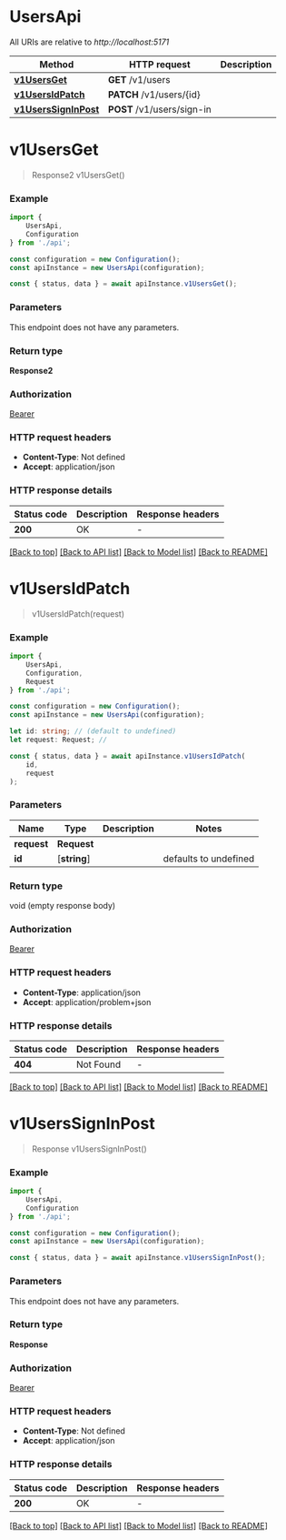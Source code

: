 # UsersApi

All URIs are relative to *http://localhost:5171*

|Method | HTTP request | Description|
|------------- | ------------- | -------------|
|[**v1UsersGet**](#v1usersget) | **GET** /v1/users | |
|[**v1UsersIdPatch**](#v1usersidpatch) | **PATCH** /v1/users/{id} | |
|[**v1UsersSignInPost**](#v1userssigninpost) | **POST** /v1/users/sign-in | |

# **v1UsersGet**
> Response2 v1UsersGet()


### Example

```typescript
import {
    UsersApi,
    Configuration
} from './api';

const configuration = new Configuration();
const apiInstance = new UsersApi(configuration);

const { status, data } = await apiInstance.v1UsersGet();
```

### Parameters
This endpoint does not have any parameters.


### Return type

**Response2**

### Authorization

[Bearer](../README.md#Bearer)

### HTTP request headers

 - **Content-Type**: Not defined
 - **Accept**: application/json


### HTTP response details
| Status code | Description | Response headers |
|-------------|-------------|------------------|
|**200** | OK |  -  |

[[Back to top]](#) [[Back to API list]](../README.md#documentation-for-api-endpoints) [[Back to Model list]](../README.md#documentation-for-models) [[Back to README]](../README.md)

# **v1UsersIdPatch**
> v1UsersIdPatch(request)


### Example

```typescript
import {
    UsersApi,
    Configuration,
    Request
} from './api';

const configuration = new Configuration();
const apiInstance = new UsersApi(configuration);

let id: string; // (default to undefined)
let request: Request; //

const { status, data } = await apiInstance.v1UsersIdPatch(
    id,
    request
);
```

### Parameters

|Name | Type | Description  | Notes|
|------------- | ------------- | ------------- | -------------|
| **request** | **Request**|  | |
| **id** | [**string**] |  | defaults to undefined|


### Return type

void (empty response body)

### Authorization

[Bearer](../README.md#Bearer)

### HTTP request headers

 - **Content-Type**: application/json
 - **Accept**: application/problem+json


### HTTP response details
| Status code | Description | Response headers |
|-------------|-------------|------------------|
|**404** | Not Found |  -  |

[[Back to top]](#) [[Back to API list]](../README.md#documentation-for-api-endpoints) [[Back to Model list]](../README.md#documentation-for-models) [[Back to README]](../README.md)

# **v1UsersSignInPost**
> Response v1UsersSignInPost()


### Example

```typescript
import {
    UsersApi,
    Configuration
} from './api';

const configuration = new Configuration();
const apiInstance = new UsersApi(configuration);

const { status, data } = await apiInstance.v1UsersSignInPost();
```

### Parameters
This endpoint does not have any parameters.


### Return type

**Response**

### Authorization

[Bearer](../README.md#Bearer)

### HTTP request headers

 - **Content-Type**: Not defined
 - **Accept**: application/json


### HTTP response details
| Status code | Description | Response headers |
|-------------|-------------|------------------|
|**200** | OK |  -  |

[[Back to top]](#) [[Back to API list]](../README.md#documentation-for-api-endpoints) [[Back to Model list]](../README.md#documentation-for-models) [[Back to README]](../README.md)

